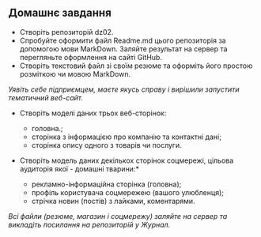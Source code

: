 Домашнє завдання
---------------------------------
* Створіть репозиторій dz02.
* Спробуйте оформити файл Readme.md цього репозиторія за допомогою мови MarkDown. Заляйте результат на сервер та перегляньте оформлення на сайті GitHub.
* Створіть текстовий файл зі своїм резюме та оформіть його простою розміткою чи мовою MarkDown.

*Уявіть себе підприємцем, маєте якусь справу і вирішили запустити тематичний веб-сайт.*

* Створіть моделі даних трьох веб-сторінок:
    * головна.;
    * сторінка з інформацією про компанію та контактні дані;
    * сторінка опису одного з товарів чи послуги.

* Створіть модель даних декількох сторінок соцмережі, цільова аудиторія якої - домашні тварини:*
    * рекламно-інформаційна сторінка (головна);
    * профіль користувача соцмережею (вашого улюбленця);
    * стрічка новин (постів) з лайками, коментарями.

*Всі файли (резюме, магазин і соцмережу) заляйте на сервер та викладіть посилання на репозиторій у Журнал.*
